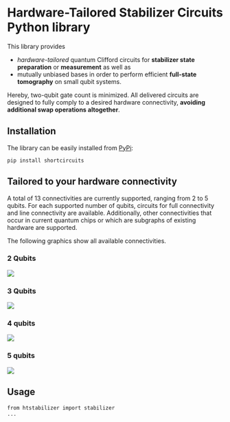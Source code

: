 # Hardware-Tailored Stabilizer Circuits Python library

This library provides 
- *hardware-tailored* quantum Clifford circuits for **stabilizer state preparation** or **measurement** as well as 
- mutually unbiased bases in order to perform efficient **full-state tomography** on small qubit systems. 

Hereby, two-qubit gate count is minimized. All delivered circuits are designed to fully comply to a desired hardware connectivity, **avoiding additional swap operations altogether**. 


## Installation

The library can be easily installed from [PyPi][pypi-page]:
```
pip install shortcircuits
```

## Tailored to your hardware connectivity

A total of 13 connectivities are currently supported, ranging from 2 to 5 qubits. For each supported number of qubits, circuits for full connectivity and line connectivity are available. Additionally, other connectivities that occur in current quantum chips or which are subgraphs of existing hardware are supported. 

The following graphics show all available connectivities. 

### 2 Qubits

![][2-qubit-con]


### 3 Qubits
![][3-qubit-con]

### 4 qubits
![][4-qubit-con]


### 5 qubits
![][5-qubit-con]

## Usage

```
from htstabilizer import stabilizer
...
```


[pypi-page]: https://pypi.org/project/shortcircuits/
[2-qubit-con]: docs/images/2-qubit%20connectivities.png
[3-qubit-con]: docs/images/3-qubit%20connectivities.png
[4-qubit-con]: docs/images/4-qubit%20connectivities.png
[5-qubit-con]: docs/images/5-qubit%20connectivities.png
